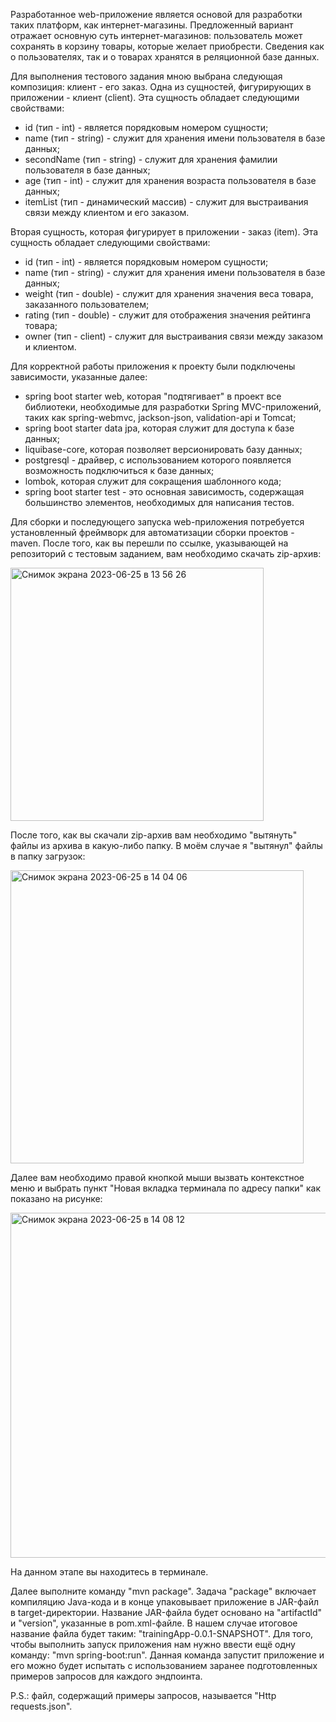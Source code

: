 Разработанное web-приложение является основой для разработки таких платформ, как интернет-магазины. 
Предложенный вариант отражает основную суть интернет-магазинов: пользователь может сохранять в корзину товары,
которые желает приобрести. Сведения как о пользователях, так и о товарах хранятся в реляционной базе данных.

Для выполнения тестового задания мною выбрана следующая композиция: клиент - его заказ.
Одна из сущностей, фигурирующих в приложении - клиент (client). Эта сущность обладает следующими свойствами:
- id (тип - int) - является порядковым номером сущности;
- name (тип - string) - служит для хранения имени пользователя в базе данных;
- secondName (тип - string) - служит для хранения фамилии пользователя в базе данных;
- age (тип - int) - служит для хранения возраста пользователя в базе данных;
- itemList (тип - динамический массив) - служит для выстраивания связи между клиентом и его заказом.

Вторая сущность, которая фигурирует в приложении - заказ (item). Эта сущность обладает следующими свойствами:
- id (тип - int) - является порядковым номером сущности;
- name (тип - string) - служит для хранения имени пользователя в базе данных;
- weight (тип - double) - служит для хранения значения веса товара, заказанного пользователем;
- rating (тип - double) - служит для отображения значения рейтинга товара;
- owner (тип - client) - служит для выстраивания связи между заказом и клиентом.

Для корректной работы приложения к проекту были подключены зависимости, указанные далее:
- spring boot starter web, которая "подтягивает" в проект все библиотеки, необходимые для
разработки Spring MVC-приложений, таких как spring-webmvc, jackson-json, validation-api и Tomcat;
- spring boot starter data jpa, которая служит для доступа к базе данных;
- liquibase-core, которая позволяет версионировать базу данных;
- postgresql - драйвер, с использованием которого появляется возможность подключиться к базе данных;
- lombok, которая служит для сокращения шаблонного кода;
- spring boot starter test -  это основная зависимость, содержащая большинство элементов,
необходимых для написания тестов.

Для сборки и последующего запуска web-приложения потребуется установленный фреймворк для автоматизации
сборки проектов - maven.
После того, как вы перешли по ссылке, указывающей на репозиторий с тестовым заданием, вам необходимо
скачать zip-архив:

<img width="405" alt="Снимок экрана 2023-06-25 в 13 56 26" src="https://github.com/qwertyclain/TrainingProject/assets/130641057/5bfb87a0-11ec-4dc0-8efb-0d80657816f6">

После того, как вы скачали zip-архив вам необходимо "вытянуть" файлы из архива в какую-либо папку. В моём случае я "вытянул" файлы в папку загрузок:

<img width="469" alt="Снимок экрана 2023-06-25 в 14 04 06" src="https://github.com/qwertyclain/TrainingProject/assets/130641057/57215006-2d89-4574-b288-78c81a2011a3">

Далее вам необходимо правой кнопкой мыши вызвать контекстное меню и выбрать пункт "Новая вкладка терминала по адресу папки" как показано на рисунке:

<img width="552" alt="Снимок экрана 2023-06-25 в 14 08 12" src="https://github.com/qwertyclain/TrainingProject/assets/130641057/17ee8b8b-9050-45cf-9bfb-cc28e0504587">

На данном этапе вы находитесь в терминале.

Далее выполните команду "mvn package". Задача "package" включает компиляцию Java-кода и в конце упаковывает приложение в JAR-файл в target-директории. Название JAR-файла будет основано на "artifactId" и "version", указанные в pom.xml-файле. В нашем случае итоговое название файла будет таким: "trainingApp-0.0.1-SNAPSHOT". Для того, чтобы выполнить запуск приложения нам нужно ввести ещё одну команду: "mvn spring-boot:run". Данная команда запустит приложение и его можно будет испытать с использованием заранее подготовленных примеров запросов для каждого эндпоинта.

P.S.: файл, содержащий примеры запросов, называется "Http requests.json".

